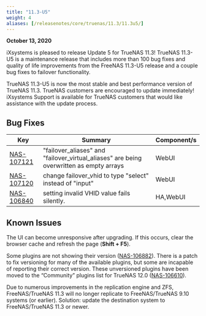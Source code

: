 ```yaml
---
title: "11.3-U5"
weight: 4
aliases: [/releasenotes/core/truenas/11.3/11.3u5/]
---
```


**October 13, 2020**

iXsystems is pleased to release Update 5 for TrueNAS 11.3!
TrueNAS 11.3-U5 is a maintenance release that includes more than 100 bug fixes and quality of life improvements from the FreeNAS 11.3-U5 release and a couple bug fixes to failover functionality.

TrueNAS 11.3-U5 is now the most stable and best performance version of TrueNAS 11.3.
TrueNAS customers are encouraged to update immediately!
iXsystems Support is available for TrueNAS customers that would like assistance with the update process.

## Bug Fixes

<body class="ql-editor ql-editor-view" style="font-size:14px;"><html><head></head><body><table width="100%"><thead><tr><th>Key</th><th>Summary</th><th>Component/s</th></tr></thead><tbody><tr><td><a href="https://ixsystems.atlassian.net/browse/NAS-107121" target="_blank">NAS-107121</a></td><td>"failover_aliases" and "failover_virtual_aliases" are being overwritten as empty arrays</td><td>WebUI</td></tr><tr><td><a href="https://ixsystems.atlassian.net/browse/NAS-107120" target="_blank">NAS-107120</a></td><td>change failover_vhid to type "select" instead of "input"</td><td>WebUI</td></tr><tr><td><a href="https://ixsystems.atlassian.net/browse/NAS-106840" target="_blank">NAS-106840</a></td><td>setting invalid VHID value fails silently.</td><td>HA,WebUI</td></tr></tbody></table></body></html>

## Known Issues

The UI can become unresponsive after upgrading.
If this occurs, clear the browser cache and refresh the page (**Shift + F5**).

Some plugins are not showing their version ([NAS-106882](https://ixsystems.atlassian.net/browse/NAS-106882)).
There is a patch to fix versioning for many of the available plugins, but some are incapable of reporting their correct version.
These unversioned plugins have been moved to the “Community” plugins list for TrueNAS 12.0 ([NAS-106610](https://ixsystems.atlassian.net/browse/NAS-106610)).

Due to numerous improvements in the replication engine and ZFS, FreeNAS/TrueNAS 11.3 will no longer replicate to FreeNAS/TrueNAS 9.10 systems (or earlier).
Solution: update the destination system to FreeNAS/TrueNAS 11.3 or newer.

